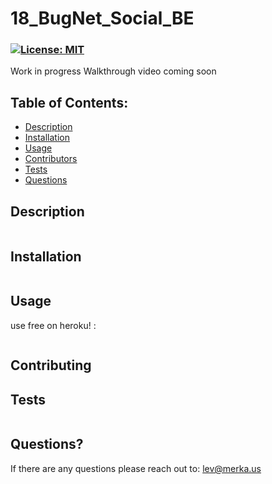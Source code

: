 # 18_BugNet_Social_BE
### [![License: MIT](https://img.shields.io/badge/License-MIT-yellow.svg)](https://opensource.org/licenses/MIT)

Work in progress 
Walkthrough video coming soon

## Table of Contents:

- [Description](#description)
- [Installation](#installation)
- [Usage](#usage)
- [Contributors](#contributing)
- [Tests](#tests)
- [Questions](#questions)

## Description



  <img src="" alt="" />

## Installation

  <img src="" alt="" />

## Usage

use free on heroku! : 

  <img src="" alt="" />



## Contributing



## Tests


  <img src="" alt="" />

## Questions?

If there are any questions please reach out to: lev@merka.us
